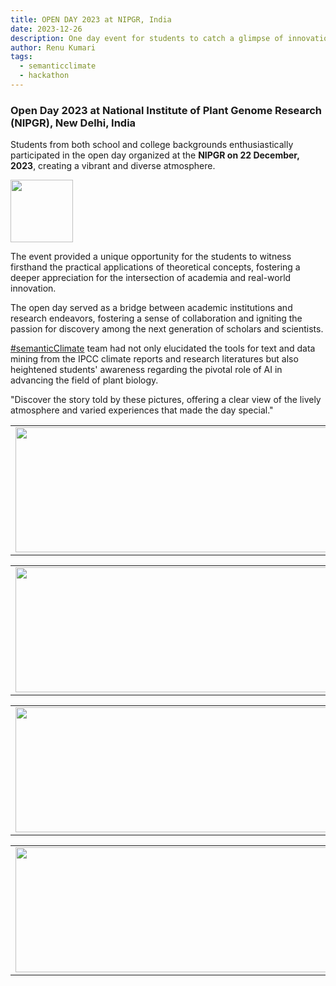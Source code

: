 ```yaml
---
title: OPEN DAY 2023 at NIPGR, India 
date: 2023-12-26
description: One day event for students to catch a glimpse of innovation and discovery at research institute.   
author: Renu Kumari
tags:
  - semanticclimate
  - hackathon
---
```


### Open Day 2023 at National Institute of Plant Genome Research (NIPGR), New Delhi, India

Students from both school and college backgrounds enthusiastically participated in the open day organized at the **NIPGR on 22 December, 2023**, creating a vibrant and diverse atmosphere. 

<img src = "/p/static/img/openday23_10.jpg" height="100">

The event provided a unique opportunity for the students to witness firsthand the practical applications of theoretical concepts, fostering a deeper appreciation for the intersection of academia and real-world innovation. 

The open day served as a bridge between academic institutions and research endeavors, fostering a sense of collaboration and igniting the passion for discovery among the next generation of scholars and scientists.

[#semanticClimate](https://semanticclimate.github.io/p/en/) team had not only elucidated the tools for text and data mining from the IPCC climate reports and research literatures but also heightened students' awareness regarding the pivotal role of AI in advancing the field of plant biology. 

"Discover the story told by these pictures, offering a clear view of the lively atmosphere and varied experiences that made the day special."

<table>
<tr>
<td><img src='{{ "/static/img/openday23_4.jpg" | url }}' width="500" height="200"></td>
<td><img src='{{ "/static/img/openday23_3.jpg" | url }}' width="500" height="200"></td>
</tr>   
</table>

<table>
<tr>
<td><img src='{{ "/static/img/openday23_1.jpg" | url }}' width="500" height="200"></td>
<td><img src='{{ "/static/img/openday23_2.jpg" | url }}' width="500" height="200"></td>
</tr>   
</table>

<table>
<tr>
<td><img src='{{ "/static/img/openday23_5.jpg" | url }}' width="500" height="200"></td>
<td><img src='{{ "/static/img/openday23_7.jpg" | url }}' width="500" height="200"></td>
</tr>   
</table>

<table>
<tr>
<td><img src='{{ "/static/img/openday23_11.jpg" | url }}' width="500" height="200"></td>
<td><img src='{{ "/static/img/openday23_13.jpg" | url }}' width="500" height="200"></td>
</tr>   
</table>

